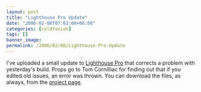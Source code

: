 ```yaml
---
layout: post
title: "Lighthouse Pro Update"
date: "2006-02-08T07:02:00+06:00"
categories: [coldfusion]
tags: []
banner_image: 
permalink: /2006/02/08/Lighthouse-Pro-Update
---
```


I've uploaded a small update to <a href="http://ray.camdenfamily.com/projects/lhp">Lighthouse Pro</a> that corrects a problem with yesterday's build. Props go to Tom Cornilliac for finding out that if you edited old issues, an error was thrown. You can download the files, as always, from the <a href="http://ray.camdenfamily.com/projects/lhp">project page</a>.